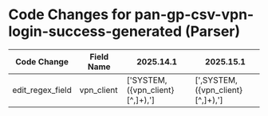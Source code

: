 # Code Changes for pan-gp-csv-vpn-login-success-generated (Parser)

| Code Change | Field Name | 2025.14.1 | 2025.15.1 |
|-------------|------------|-----------|------------|
| edit_regex_field | vpn_client | ['SYSTEM,({vpn_client}[^,]+),'] | [',SYSTEM,({vpn_client}[^,]+),'] |